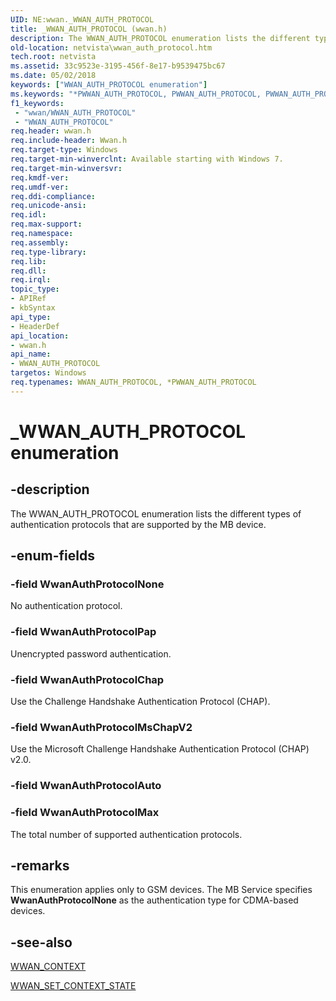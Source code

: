 ```yaml
---
UID: NE:wwan._WWAN_AUTH_PROTOCOL
title: _WWAN_AUTH_PROTOCOL (wwan.h)
description: The WWAN_AUTH_PROTOCOL enumeration lists the different types of authentication protocols that are supported by the MB device.
old-location: netvista\wwan_auth_protocol.htm
tech.root: netvista
ms.assetid: 33c9523e-3195-456f-8e17-b9539475bc67
ms.date: 05/02/2018
keywords: ["WWAN_AUTH_PROTOCOL enumeration"]
ms.keywords: "*PWWAN_AUTH_PROTOCOL, PWWAN_AUTH_PROTOCOL, PWWAN_AUTH_PROTOCOL enumeration pointer [Network Drivers Starting with Windows Vista], WWAN_AUTH_PROTOCOL, WWAN_AUTH_PROTOCOL enumeration [Network Drivers Starting with Windows Vista], WwanAuthProtocolChap, WwanAuthProtocolMax, WwanAuthProtocolMsChapV2, WwanAuthProtocolNone, WwanAuthProtocolPap, WwanRef_b7f5b77c-f85f-4ed2-adfa-306b903da5fd.xml, _WWAN_AUTH_PROTOCOL, netvista.wwan_auth_protocol, wwan/PWWAN_AUTH_PROTOCOL, wwan/WWAN_AUTH_PROTOCOL, wwan/WwanAuthProtocolChap, wwan/WwanAuthProtocolMax, wwan/WwanAuthProtocolMsChapV2, wwan/WwanAuthProtocolNone, wwan/WwanAuthProtocolPap"
f1_keywords:
 - "wwan/WWAN_AUTH_PROTOCOL"
 - "WWAN_AUTH_PROTOCOL"
req.header: wwan.h
req.include-header: Wwan.h
req.target-type: Windows
req.target-min-winverclnt: Available starting with Windows 7.
req.target-min-winversvr: 
req.kmdf-ver: 
req.umdf-ver: 
req.ddi-compliance: 
req.unicode-ansi: 
req.idl: 
req.max-support: 
req.namespace: 
req.assembly: 
req.type-library: 
req.lib: 
req.dll: 
req.irql: 
topic_type:
- APIRef
- kbSyntax
api_type:
- HeaderDef
api_location:
- wwan.h
api_name:
- WWAN_AUTH_PROTOCOL
targetos: Windows
req.typenames: WWAN_AUTH_PROTOCOL, *PWWAN_AUTH_PROTOCOL
---
```


# _WWAN_AUTH_PROTOCOL enumeration


## -description


The WWAN_AUTH_PROTOCOL enumeration lists the different types of authentication protocols that are
  supported by the MB device.


## -enum-fields




### -field WwanAuthProtocolNone

No authentication protocol.


### -field WwanAuthProtocolPap

Unencrypted password authentication.


### -field WwanAuthProtocolChap

Use the Challenge Handshake Authentication Protocol (CHAP).


### -field WwanAuthProtocolMsChapV2

Use the Microsoft Challenge Handshake Authentication Protocol (CHAP) v2.0.


### -field WwanAuthProtocolAuto


### -field WwanAuthProtocolMax

The total number of supported authentication protocols.


## -remarks



This enumeration applies only to GSM devices. The MB Service specifies 
    <b>WwanAuthProtocolNone</b> as the authentication type for CDMA-based devices.




## -see-also




<a href="https://docs.microsoft.com/windows-hardware/drivers/ddi/wwan/ns-wwan-_wwan_context">WWAN_CONTEXT</a>



<a href="https://docs.microsoft.com/windows-hardware/drivers/ddi/wwan/ns-wwan-_wwan_set_context_state">WWAN_SET_CONTEXT_STATE</a>
 

 

